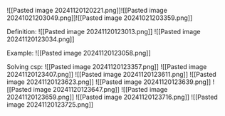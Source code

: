 ![[Pasted image 20241120120221.png]]![[Pasted image 20241021203049.png]]![[Pasted image 20241021203359.png]]


Definition:
	![[Pasted image 20241120123013.png]]
	![[Pasted image 20241120123034.png]]

Example:
	![[Pasted image 20241120123058.png]]

Solving csp:
	![[Pasted image 20241120123357.png]]
	![[Pasted image 20241120123407.png]]
	![[Pasted image 20241120123611.png]]
	![[Pasted image 20241120123623.png]]
	![[Pasted image 20241120123639.png]]
	![[Pasted image 20241120123647.png]]
	![[Pasted image 20241120123659.png]]
	![[Pasted image 20241120123716.png]]
	![[Pasted image 20241120123725.png]]
	